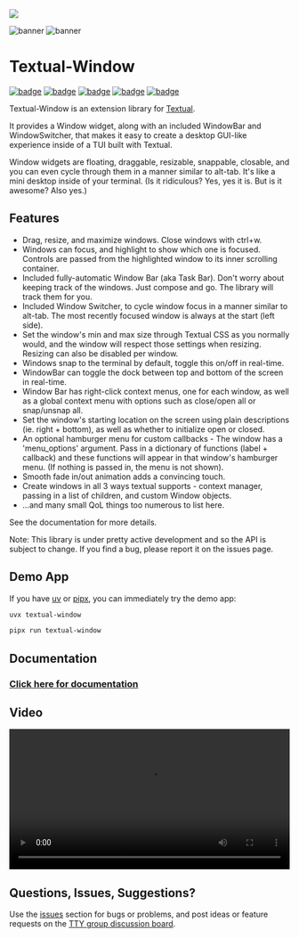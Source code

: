 <picture class="only-github">
  <source media="(prefers-color-scheme: dark)" srcset="https://ttygroup.github.io/assets/textual-window/banner-dark-theme.png">
  <source media="(prefers-color-scheme: light)" srcset="https://ttygroup.github.io/assets/textual-window/banner-light-theme.png">  
  <img src="https://ttygroup.github.io/assets/textual-window/banner-light-theme.png">
</picture>

![banner](https://ttygroup.github.io/assets/textual-window/banner-light-theme.png#only-light)
![banner](https://ttygroup.github.io/assets/textual-window/banner-dark-theme.png#only-dark)

# Textual-Window

[![badge](https://img.shields.io/pypi/v/textual-window)](https://pypi.org/project/textual-window/)
[![badge](https://img.shields.io/github/v/release/edward-jazzhands/textual-window)](https://github.com/edward-jazzhands/textual-window/releases/latest)
[![badge](https://img.shields.io/badge/Requires_Python->=3.9-blue&logo=python)](https://python.org)
[![badge](https://img.shields.io/badge/Strictly_Typed-MyPy_&_Pyright-blue&logo=python)](https://mypy-lang.org/)
[![badge](https://img.shields.io/badge/license-MIT-blue)](https://opensource.org/license/mit)

Textual-Window is an extension library for [Textual](https://github.com/Textualize/textual).

It provides a Window widget, along with an included WindowBar and WindowSwitcher, that makes it
easy to create a desktop GUI-like experience inside of a TUI built with Textual.

Window widgets are floating, draggable, resizable, snappable, closable, and you can even cycle through them in a manner similar to alt-tab. It's like a mini desktop inside of your terminal. (Is it ridiculous? Yes, yes it is. But is it awesome? Also yes.)

## Features

- Drag, resize, and maximize windows. Close windows with ctrl+w.
- Windows can focus, and highlight to show which one is focused. Controls are passed from the highlighted window to its inner scrolling container.
- Included fully-automatic Window Bar (aka Task Bar). Don't worry about keeping track of the windows. Just compose and go. The library will track them for you.
- Included Window Switcher, to cycle window focus in a manner similar to alt-tab. The most recently focused window is always at the start (left side).
- Set the window's min and max size through Textual CSS as you normally would, and the window will respect those settings when resizing. Resizing can also be disabled per window.
- Windows snap to the terminal by default, toggle this on/off in real-time.
- WindowBar can toggle the dock between top and bottom of the screen in real-time.
- Window Bar has right-click context menus, one for each window, as well as a global context menu with options such as close/open all or snap/unsnap all.
- Set the window's starting location on the screen using plain descriptions (ie. right + bottom), as well as whether to initialize open or closed.
- An optional hamburger menu for custom callbacks - The window has a 'menu_options' argument. Pass in a dictionary of functions (label + callback) and these functions will appear in that window's hamburger menu. (If nothing is passed in, the menu is not shown).
- Smooth fade in/out animation adds a convincing touch.
- Create windows in all 3 ways textual supports - context manager, passing in a list of children, and custom Window objects.
- ...and many small QoL things too numerous to list here.

See the documentation for more details.

Note: This library is under pretty active development and so the API is subject to change. If you find a bug, please report it on the issues page.

## Demo App

If you have [uv](https://docs.astral.sh/uv/) or [pipx](https://pipx.pypa.io/stable/), you can immediately try the demo app:

```sh
uvx textual-window 
```

```sh
pipx run textual-window
```

## Documentation

### [Click here for documentation](https://edward-jazzhands.github.io/libraries/textual-window/docs/)

## Video

<video style="width: 100%; height: auto;" controls loop>
  <source src="https://ttygroup.github.io/assets/textual-window/demo-0.3.5-handbrake.mp4" type="video/mp4">
  Your browser does not support the video tag.
</video>

[](https://github.com/user-attachments/assets/2bf5f4d9-f289-4e7f-b9ae-e91fd34c1ce3)

## Questions, Issues, Suggestions?

Use the [issues](https://github.com/edward-jazzhands/textual-window/issues) section for bugs or problems, and post ideas or feature requests on the [TTY group discussion board](https://github.com/orgs/ttygroup/discussions).
